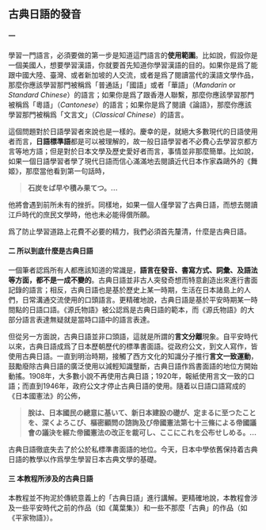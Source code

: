 ## 古典日語的發音



#### 一	

學習一門語言，必須要做的第一步是知道這門語言的**使用範圍**。比如說，假設你是一個美國人，想要學習漢語，你就要首先知道你學習漢語的目的。如果你是爲了能跟中國大陸、臺灣、或者新加坡的人交流，或者是爲了閱讀當代的漢語文學作品，那麼你應該學習那門被稱爲「普通話」「國語」或者「華語」（*Mandarin* or *Standard Chinese*）的語言；如果你是爲了跟香港人聯繫，那麼你應該學習那門被稱爲「粵語」（*Cantonese*）的語言；如果你是爲了閱讀《論語》，那麼你應該學習那門被稱爲「文言文」（*Classical Chinese*）的語言。

這個問題對於日語學習者來說也是一樣的。慶幸的是，就絕大多數現代的日語使用者而言，**日語標準語**都是可以被理解的，故一般日語學習者不必費心去學習京都方言等地方語；但是對於日本文學及歷史愛好者而言，事情並非那麼簡單。比如說，如果一個日語學習者學了現代日語而信心滿滿地去閱讀近代日本作家森鷗外的《舞姬》，那麼當他看到第一句話時，

> **石炭をば早や積み果てつ。…**

他將會遇到前所未有的挫折。同樣地，如果一個人僅學習了古典日語，而想去閱讀江戶時代的庶民文學時，他也未必能得償所願。

爲了防止學習道路上花費不必要的精力，我們必須首先釐清，什麼是古典日語。



#### 二	所以到底什麼是古典日語

一個筆者認爲所有人都應該知道的常識是，**語言在發音、書寫方式、詞彙、及語法等方面，都不是一成不變的**。古典日語並非古人突發奇想而特意創造出來進行書面記錄的語言；相反，古典日語也是基於歷史上某一時期，生活在日本諸島上的人們，日常溝通交流使用的口頭語言。更精確地說，古典日語是基於平安時期某一時間點的日語口語。《源氏物語》被公認爲是古典日語的範本，而《源氏物語》的大部分語言表達無疑就是當時口語中的語言表達。

但從另一方面說，古典日語並非口頭語，這就是所謂的**言文分離**現象。自平安時代以來，古典日語成爲了日本歷朝歷代的標準書面語。從政府公文，到文人寫作，皆使用古典日語。一直到明治時期，接觸了西方文化的知識分子推行**言文一致運動**，鼓勵廢除古典日語的廣泛使用以減輕知識壟斷，古典日語作爲書面語的地位方開始動搖。1908年，大多數小說不再使用古典日語；1920年，報紙使用言文一致的口語；而直到1946年，政府公文才停止古典日語的使用。隨着以日語口語寫成的《日本國憲法》的公佈，

> **朕󠄁は、日本國民の總意に基いて、新日本建設の礎が、定まるに至つたことを、深くよろこび、樞密顧問の諮󠄁詢及び帝󠄁國憲󠄁法第七十三條による帝󠄁國議會の議決を經た帝󠄁國憲󠄁法の改正を裁可し、ここにこれを公󠄁布せしめる。…**

古典日語徹底失去了於公於私標準書面語的地位。今天，日本中學依舊保持着古典日語的教學以作爲學生學習日本古典文學的基礎。



#### 三	本教程所涉及的古典日語

本教程並不拘泥於傳統意義上的「古典日語」進行講解。更精確地說，本教程會涉及一些平安時代之前的作品（如《萬葉集》）和一些不那麼「古典」的作品（如《平家物語》）。

